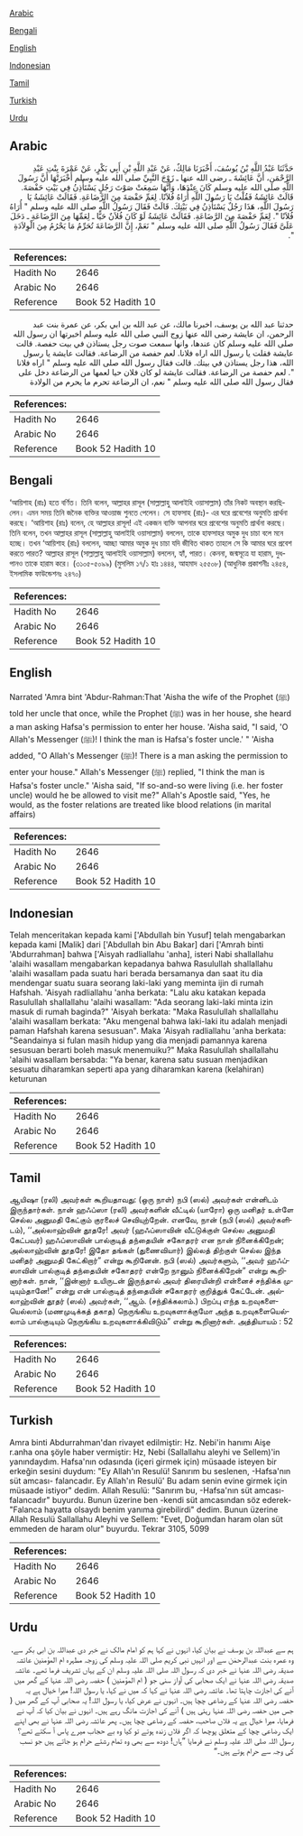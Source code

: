 [Arabic](#arabic)

[Bengali](#bengali)

[English](#english)

[Indonesian](#indonesian)

[Tamil](#tamil)

[Turkish](#turkish)

[Urdu](#urdu)

## Arabic


<div dir="rtl" lang="ar" style={{fontSize:'larger',backgroundColor:'#f8f9fa',padding:20}}>
حَدَّثَنَا عَبْدُ اللَّهِ بْنُ يُوسُفَ، أَخْبَرَنَا مَالِكٌ، عَنْ عَبْدِ اللَّهِ بْنِ أَبِي بَكْرٍ، عَنْ عَمْرَةَ بِنْتِ عَبْدِ الرَّحْمَنِ، أَنَّ عَائِشَةَ ـ رضى الله عنها ـ زَوْجَ النَّبِيِّ صلى الله عليه وسلم أَخْبَرَتْهَا أَنَّ رَسُولَ اللَّهِ صلى الله عليه وسلم كَانَ عِنْدَهَا، وَأَنَّهَا سَمِعَتْ صَوْتَ رَجُلٍ يَسْتَأْذِنُ فِي بَيْتِ حَفْصَةَ‏.‏ قَالَتْ عَائِشَةُ فَقُلْتُ يَا رَسُولَ اللَّهِ أُرَاهُ فُلاَنًا‏.‏ لِعَمِّ حَفْصَةَ مِنَ الرَّضَاعَةِ‏.‏ فَقَالَتْ عَائِشَةُ يَا رَسُولَ اللَّهِ، هَذَا رَجُلٌ يَسْتَأْذِنُ فِي بَيْتِكَ‏.‏ قَالَتْ فَقَالَ رَسُولُ اللَّهِ صلى الله عليه وسلم ‏"‏ أُرَاهُ فُلاَنًا ‏"‏‏.‏ لِعَمِّ حَفْصَةَ مِنَ الرَّضَاعَةِ‏.‏ فَقَالَتْ عَائِشَةُ لَوْ كَانَ فُلاَنٌ حَيًّا ـ لِعَمِّهَا مِنَ الرَّضَاعَةِ ـ دَخَلَ عَلَىَّ فَقَالَ رَسُولُ اللَّهِ صلى الله عليه وسلم ‏"‏ نَعَمْ، إِنَّ الرَّضَاعَةَ تُحَرِّمُ مَا يَحْرُمُ مِنَ الْوِلاَدَةِ ‏"‏‏.‏
</div>
<div style={{backgroundColor:'#f8f9fa',padding:20, marginBottom: 10}}><table> <thead> <tr> <th>References:</th> <th></th> </tr> </thead> <tbody><tr><td>Hadith No</td><td>2646</td></tr><tr><td>Arabic No</td><td>2646</td></tr><tr><td>Reference</td><td>Book 52 Hadith 10</td></tr></tbody></table></div>


<div dir="rtl" lang="ar" style={{fontSize:'larger',backgroundColor:'#f8f9fa',padding:20}}>
حدثنا عبد الله بن يوسف، اخبرنا مالك، عن عبد الله بن ابي بكر، عن عمرة بنت عبد الرحمن، ان عايشة رضى الله عنها زوج النبي صلى الله عليه وسلم اخبرتها ان رسول الله صلى الله عليه وسلم كان عندها، وانها سمعت صوت رجل يستاذن في بيت حفصة. قالت عايشة فقلت يا رسول الله اراه فلانا. لعم حفصة من الرضاعة. فقالت عايشة يا رسول الله، هذا رجل يستاذن في بيتك. قالت فقال رسول الله صلى الله عليه وسلم " اراه فلانا ". لعم حفصة من الرضاعة. فقالت عايشة لو كان فلان حيا لعمها من الرضاعة دخل على فقال رسول الله صلى الله عليه وسلم " نعم، ان الرضاعة تحرم ما يحرم من الولادة
</div>
<div style={{backgroundColor:'#f8f9fa',padding:20, marginBottom: 10}}><table> <thead> <tr> <th>References:</th> <th></th> </tr> </thead> <tbody><tr><td>Hadith No</td><td>2646</td></tr><tr><td>Arabic No</td><td>2646</td></tr><tr><td>Reference</td><td>Book 52 Hadith 10</td></tr></tbody></table></div>

## Bengali


<div dir="ltr" lang="bn" style={{fontSize:'larger',backgroundColor:'#f8f9fa',padding:20}}>
‘আয়িশাহ (রাঃ) হতে বর্ণিত। তিনি বলেন, আল্লাহর রাসূল (সাল্লাল্লাহু আলাইহি ওয়াসাল্লাম) তাঁর নিকট অবস্থান করছিলেন। এমন সময় তিনি জনৈক ব্যক্তির আওয়াজ শুনতে পেলেন। সে হাফসাহ (রাঃ)- এর ঘরে প্রবেশের অনুমতি প্রার্থনা করছে। ‘আয়িশাহ (রাঃ) বলেন, হে আল্লাহর রাসূল! এই একজন ব্যক্তি আপনার ঘরে প্রবেশের অনুমতি প্রার্থনা করছে। তিনি বলেন, তখন আল্লাহর রাসূল (সাল্লাল্লাহু আলাইহি ওয়াসাল্লাম) বললেন, তাকে হাফসাহর অমুক দুধ চাচা বলে মনে হচ্ছে। তখন ‘আয়িশাহ (রাঃ) বললেন, আচ্ছা আমার অমুক দুধ চাচা যদি জীবিত থাকত তাহলে সে কি আমার ঘরে প্রবেশ করতে পারত? আল্লাহর রাসূল (সাল্লাল্লাহু আলাইহি ওয়াসাল্লাম) বললেন, হ্যাঁ, পারত। কেননা, জন্মসূত্রে যা হারাম, দুধপানও তাকে হারাম করে। (৩১০৫-৫০৯৯) (মুসলিম ১৭/১ হাঃ ১৪৪৪, আহমাদ ২৫৫০৮) (আধুনিক প্রকাশনীঃ ২৪৫৪, ইসলামিক ফাউন্ডেশনঃ ২৪৭০)
</div>
<div style={{backgroundColor:'#f8f9fa',padding:20, marginBottom: 10}}><table> <thead> <tr> <th>References:</th> <th></th> </tr> </thead> <tbody><tr><td>Hadith No</td><td>2646</td></tr><tr><td>Arabic No</td><td>2646</td></tr><tr><td>Reference</td><td>Book 52 Hadith 10</td></tr></tbody></table></div>

## English


<div dir="ltr" lang="en" style={{fontSize:'larger',backgroundColor:'#f8f9fa',padding:20}}>
Narrated 'Amra bint 'Abdur-Rahman:That 'Aisha the wife of the Prophet (ﷺ) told her uncle that once, while the Prophet (ﷺ) was in her house, she heard a man asking Hafsa's permission to enter her house. 'Aisha said, "I said, 'O Allah's Messenger (ﷺ)! I think the man is Hafsa's foster uncle.' " 'Aisha added, "O Allah's Messenger (ﷺ)! There is a man asking the permission to enter your house." Allah's Messenger (ﷺ) replied, "I think the man is Hafsa's foster uncle." 'Aisha said, "If so-and-so were living (i.e. her foster uncle) would he be allowed to visit me?" Allah's Apostle said, "Yes, he would, as the foster relations are treated like blood relations (in marital affairs)
</div>
<div style={{backgroundColor:'#f8f9fa',padding:20, marginBottom: 10}}><table> <thead> <tr> <th>References:</th> <th></th> </tr> </thead> <tbody><tr><td>Hadith No</td><td>2646</td></tr><tr><td>Arabic No</td><td>2646</td></tr><tr><td>Reference</td><td>Book 52 Hadith 10</td></tr></tbody></table></div>

## Indonesian


<div dir="ltr" lang="id" style={{fontSize:'larger',backgroundColor:'#f8f9fa',padding:20}}>
Telah menceritakan kepada kami ['Abdullah bin Yusuf] telah mengabarkan kepada kami [Malik] dari ['Abdullah bin Abu Bakar] dari ['Amrah binti 'Abdurrahman] bahwa ['Aisyah radliallahu 'anha], isteri Nabi shallallahu 'alaihi wasallam mengabarkan kepadanya bahwa Rasulullah shallallahu 'alaihi wasallam pada suatu hari berada bersamanya dan saat itu dia mendengar suatu suara seorang laki-laki yang meminta ijin di rumah Hafshah. 'Aisyah radliallahu 'anha berkata: "Lalu aku katakan kepada Rasulullah shallallahu 'alaihi wasallam: "Ada seorang laki-laki minta izin masuk di rumah baginda?" 'Aisyah berkata: "Maka Rasulullah shallallahu 'alaihi wasallam berkata: "Aku mengenal bahwa laki-laki itu adalah menjadi paman Hafshah karena sesusuan". Maka 'Aisyah radliallahu 'anha berkata: "Seandainya si fulan masih hidup yang dia menjadi pamannya karena sesusuan berarti boleh masuk menemuiku?" Maka Rasulullah shallallahu 'alaihi wasallam bersabda: "Ya benar, karena satu susuan menjadikan sesuatu diharamkan seperti apa yang diharamkan karena (kelahiran) keturunan
</div>
<div style={{backgroundColor:'#f8f9fa',padding:20, marginBottom: 10}}><table> <thead> <tr> <th>References:</th> <th></th> </tr> </thead> <tbody><tr><td>Hadith No</td><td>2646</td></tr><tr><td>Arabic No</td><td>2646</td></tr><tr><td>Reference</td><td>Book 52 Hadith 10</td></tr></tbody></table></div>

## Tamil


<div dir="ltr" lang="ta" style={{fontSize:'larger',backgroundColor:'#f8f9fa',padding:20}}>
ஆயிஷா (ரலி) அவர்கள் கூறியதாவது: (ஒரு நாள்) நபி (ஸல்) அவர்கள் என்னிடம் இருந்தார்கள். நான் ஹஃப்ஸா (ரலி) அவர்களின் வீட்டில் (யாரோ) ஒரு மனிதர் உள்ளே செல்ல அனுமதி கேட்கும் குரலைச் செவியுற்றேன். எனவே, நான் (நபி (ஸல்) அவர்களிடம்), ‘‘அல்லாஹ்வின் தூதரே! அவர் (ஹஃப்ஸாவின் வீட்டுக்குள் செல்ல அனுமதி கேட்பவர்) ஹஃப்ஸாவின் பால்குடித் தந்தையின் சகோதரர் என நான் நினைக்கிறேன்; அல்லாஹ்வின் தூதரே! இதோ தங்கள் (துணைவியார்) இல்லத் திற்குள் செல்ல இந்த மனிதர் அனுமதி கேட்கிறார்” என்று கூறினேன். நபி (ஸல்) அவர்களும், ‘‘அவர் ஹஃப்ஸாவின் பால்குடித் தந்தையின் சகோதரர் என்றே நானும் நினைக்கிறேன்” என்று கூறினார்கள். நான், ‘‘இன்னார் உயிருடன் இருந்தால் அவர் திரையின்றி என்னைச் சந்திக்க முடியும்தானே!” என்று என் பால்குடித் தந்தையின் சகோதரர் குறித்துக் கேட்டேன். அல்லாஹ்வின் தூதர் (ஸல்) அவர்கள், ‘‘ஆம். (சந்திக்கலாம்.) பிறப்பு எந்த உறவுகளையெல்லாம் (மணமுடிக்கத் தகாத) நெருங்கிய உறவுகளாக்குமோ அந்த உறவுகளையெல்லாம் பால்குடியும் நெருங்கிய உறவுகளாக்கிவிடும்” என்று கூறினார்கள். அத்தியாயம் : 52
</div>
<div style={{backgroundColor:'#f8f9fa',padding:20, marginBottom: 10}}><table> <thead> <tr> <th>References:</th> <th></th> </tr> </thead> <tbody><tr><td>Hadith No</td><td>2646</td></tr><tr><td>Arabic No</td><td>2646</td></tr><tr><td>Reference</td><td>Book 52 Hadith 10</td></tr></tbody></table></div>

## Turkish


<div dir="ltr" lang="tr" style={{fontSize:'larger',backgroundColor:'#f8f9fa',padding:20}}>
Amra binti Abdurrahman'dan rivayet edilmiştir: Hz. Nebi'in hanımı Aişe r.anha ona şöyle haber vermiştir: Hz, Nebi (Sallallahu aleyhi ve Sellem)'in yanındaydım. Hafsa'nın odasında (içeri girmek için) müsaade isteyen bir erkeğin sesini duydum: "Ey Allah'ın Resulü! Sanırım bu seslenen, -Hafsa'nın süt amcası- falancadır. Ey Allah'ın Resulü' Bu adam senin evine girmek için müsaade istiyor" dedim. Allah Resulü: "Sanırım bu, -Hafsa'nın süt amcası- falancadır" buyurdu. Bunun üzerine ben -kendi süt amcasından söz ederek- "Falanca hayatta olsaydı benim yanıma girebilirdi" dedim. Bunun üzerine Allah Resulü Sallallahu Aleyhi ve Sellem: "Evet, Doğumdan haram olan süt emmeden de haram olur" buyurdu. Tekrar 3105, 5099
</div>
<div style={{backgroundColor:'#f8f9fa',padding:20, marginBottom: 10}}><table> <thead> <tr> <th>References:</th> <th></th> </tr> </thead> <tbody><tr><td>Hadith No</td><td>2646</td></tr><tr><td>Arabic No</td><td>2646</td></tr><tr><td>Reference</td><td>Book 52 Hadith 10</td></tr></tbody></table></div>

## Urdu


<div dir="rtl" lang="ur" style={{fontSize:'larger',backgroundColor:'#f8f9fa',padding:20}}>
ہم سے عبداللہ بن یوسف نے بیان کیا، انہوں نے کہا ہم کو امام مالک نے خبر دی عبداللہ بن ابی بکر سے، وہ عمرہ بنت عبدالرحمٰن سے اور انہیں نبی کریم صلی اللہ علیہ وسلم کی زوجہ مطہرہ ام المؤمنین عائشہ صدیقہ رضی اللہ عنہا نے خبر دی کہ رسول اللہ صلی اللہ علیہ وسلم ان کے یہاں تشریف فرما تھے۔ عائشہ صدیقہ رضی اللہ عنہا نے ایک صحابی کی آواز سنی جو ( ام المؤمنین ) حفصہ رضی اللہ عنہا کے گھر میں آنے کی اجازت چاہتا تھا۔ عائشہ رضی اللہ عنہا نے کہا کہ میں نے کہا، یا رسول اللہ! میرا خیال ہے یہ حفصہ رضی اللہ عنہا کے رضاعی چچا ہیں۔ انہوں نے عرض کیا، یا رسول اللہ! یہ صحابی آپ کے گھر میں ( جس میں حفصہ رضی اللہ عنہا رہتی ہیں ) آنے کی اجازت مانگ رہے ہیں۔ انہوں نے بیان کیا کہ آپ نے فرمایا، میرا خیال ہے یہ فلاں صاحب، حفصہ کے رضاعی چچا ہیں۔ پھر عائشہ رضی اللہ عنہا نے بھی اپنے ایک رضاعی چچا کے متعلق پوچھا کہ اگر فلاں زندہ ہوتے تو کیا وہ بے حجاب میرے پاس آ سکتے تھے؟ رسول اللہ صلی اللہ علیہ وسلم نے فرمایا ”ہاں! دودھ سے بھی وہ تمام رشتے حرام ہو جاتے ہیں جو نسب کی وجہ سے حرام ہوتے ہیں۔“
</div>
<div style={{backgroundColor:'#f8f9fa',padding:20, marginBottom: 10}}><table> <thead> <tr> <th>References:</th> <th></th> </tr> </thead> <tbody><tr><td>Hadith No</td><td>2646</td></tr><tr><td>Arabic No</td><td>2646</td></tr><tr><td>Reference</td><td>Book 52 Hadith 10</td></tr></tbody></table></div>